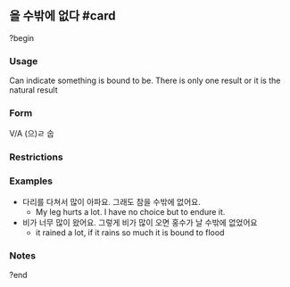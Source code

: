 ## 을 수밖에 없다 #card
?begin
### Usage
Can indicate something is bound to be. There is only one result or it is the natural result
### Form
V/A (으)ㄹ 숩
### Restrictions
### Examples
* 다리를 다쳐서 많이 아파요. 그래도 참을 수밖에 없어요.
	* My leg hurts a lot. I have no choice but to endure it.
* 비가 너무 많이 왔어요. 그렇게 비가 많이 오면 홍수가 날 수밖에 없었어요
	* it rained a lot, if it rains so much it is bound to flood
### Notes
?end
